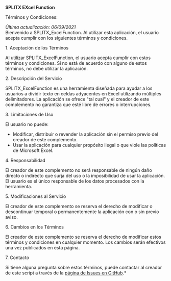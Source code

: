  **SPLITX  EXcel Function**

 Términos y Condiciones:

*Última actualización: 06/09/2021*  
Bienvenido a SPLITX\_ExcelFunction. Al utilizar esta aplicación, el usuario acepta cumplir con los siguientes términos y condiciones.

1\. Aceptación de los Términos

Al utilizar SPLITX\_ExcelFunction, el usuario acepta cumplir con estos términos y condiciones. Si no está de acuerdo con alguno de estos términos, no debe utilizar la aplicación.

2\. Descripción del Servicio

SPLITX\_ExcelFunction es una herramienta diseñada para ayudar a los usuarios a dividir texto en celdas adyacentes en Excel utilizando múltiples delimitadores. La aplicación se ofrece "tal cual" y el creador de este complemento no garantiza que esté libre de errores o interrupciones.

3\. Limitaciones de Uso

El usuario no puede:

* Modificar, distribuir o revender la aplicación sin el permiso previo del creador de este complemento.  
* Usar la aplicación para cualquier propósito ilegal o que viole las políticas de Microsoft Excel.

4\. Responsabilidad

El creador de este complemento no será responsable de ningún daño directo o indirecto que surja del uso o la imposibilidad de usar la aplicación. El usuario es el único responsable de los datos procesados con la herramienta.

5\. Modificaciones al Servicio

El creador de este complemento se reserva el derecho de modificar o descontinuar temporal o permanentemente la aplicación con o sin previo aviso.

6\. Cambios en los Términos

El creador de este complemento se reserva el derecho de modificar estos términos y condiciones en cualquier momento. Los cambios serán efectivos una vez publicados en esta página.

7\. Contacto

Si tiene alguna pregunta sobre estos términos, puede contactar al creador de este script a través de la [página de Issues en GitHub](https://github.com/tu-usuario/tu-repositorio/issues).*

